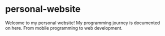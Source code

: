 # personal-website
Welcome to my personal website! My programming journey is documented on here. From mobile programming to web development.
